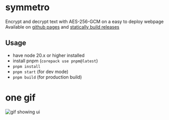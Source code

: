 # symmetro
Encrypt and decrypt text with AES-256-GCM on a easy to deploy webpage
Available on [github pages](https://colthreepv.github.io/symmetro/) and [statically build releases](https://github.com/colthreepv/symmetro/releases)

## Usage
- have node 20.x or higher installed
- install pnpm (`corepack use pnpm@latest`)
- `pnpm install`
- `pnpm start` (for dev mode)
- `pnpm build` (for production build)

# one gif
![gif showing ui](https://github.com/user-attachments/assets/0ff6774f-5929-4d05-bc26-92e8272e39b4)
